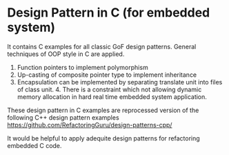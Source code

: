 # Design Pattern in C (for embedded system)

﻿It contains C examples for all classic GoF design patterns. 
General techniques of OOP style in C are applied.
1. Function pointers to implement polymorphism 
2. Up-casting of composite pointer type to implement inheritance 
3. Encapsulation can be implemented by separating translate unit into files of class unit.
﻿4. There is a constraint which not allowing dynamic memory allocation in hard real time embedded system application.

These design pattern in C examples are reprocessed version of the following C++ design pattern examples
https://github.com/RefactoringGuru/design-patterns-cpp/

It would be helpful to apply adequite design patterns for refactoring embedded C code.
